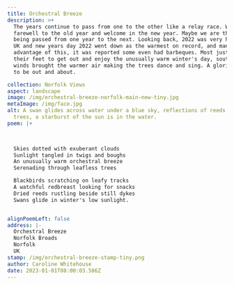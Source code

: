 ```yaml
---
title: Orchestral Breeze
description: >+
  The years continue to pass from one to the other like a relay race. We say
  farewell to the old year and welcome in the new year. Maybe we are the batons
  being passed from one year to the next. Looking back, 2022 was very hot in the
  UK and new years day 2022 went down as the warmest on record, and many took
  advantage of this, it was reported some even had barbeques. Most just took to
  their feet to get out and enjoy the unusually warm winter's day, southerly
  winds brought the warmer air making the trees dance and sing. A glorious day
  to be out and about.

collection: Norfolk Views
aspect: landscape
image: /img/orchestral-breeze-norfolk-main-new-tiny.jpg
metaImage: /img/face.jpg
alt: A swan glides across water under a blue sky, reflections of reeds and
  trees, a starburst of the sun is in the water.
poem: |+
  


  Skies dotted with exuberant clouds
  Sunlight tangled in twigs and boughs
  An unusually warm orchestral breeze
  Serenading through leafless trees

  Blackbirds scratching on leafy tracks
  A watchful redbreast looking for snacks
  Dried reeds rustling beside still dykes 
  Swans glide in winter's low sunlight.


alignPoemLeft: false
address: |-
  Orchestral Breeze
  Norfolk Broads
  Norfolk
  UK
stamp: /img/orchestral-breeze-stamp-tiny.png
author: Caroline Whitehouse
date: 2023-01-01T08:00:03.586Z
---
```

